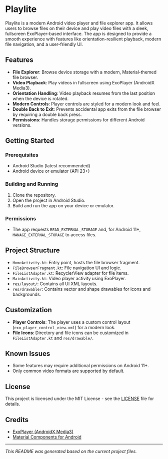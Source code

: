 # Playlite

Playlite is a modern Android video player and file explorer app. It allows users to browse files on their device and play video files with a sleek, fullscreen ExoPlayer-based interface. The app is designed to provide a smooth experience with features like orientation-resilient playback, modern file navigation, and a user-friendly UI.

## Features

- **File Explorer**: Browse device storage with a modern, Material-themed file browser.
- **Video Playback**: Play videos in fullscreen using ExoPlayer (AndroidX Media3).
- **Orientation Handling**: Video playback resumes from the last position when the device is rotated.
- **Modern Controls**: Player controls are styled for a modern look and feel.
- **Double Back to Exit**: Prevents accidental app exits from the file browser by requiring a double back press.
- **Permissions**: Handles storage permissions for different Android versions.


## Getting Started

### Prerequisites

- Android Studio (latest recommended)
- Android device or emulator (API 23+)

### Building and Running

1. Clone the repository.
2. Open the project in Android Studio.
3. Build and run the app on your device or emulator.

### Permissions

- The app requests `READ_EXTERNAL_STORAGE` and, for Android 11+, `MANAGE_EXTERNAL_STORAGE` to access files.

## Project Structure

- `HomeActivity.kt`: Entry point, hosts the file browser fragment.
- `FileBrowserFragment.kt`: File navigation UI and logic.
- `FileListAdapter.kt`: RecyclerView adapter for file items.
- `MainActivity.kt`: Video player activity using ExoPlayer.
- `res/layout/`: Contains all UI XML layouts.
- `res/drawable/`: Contains vector and shape drawables for icons and backgrounds.

## Customization

- **Player Controls**: The player uses a custom control layout (`exo_player_control_view.xml`) for a modern look.
- **File Icons**: Directory and file icons can be customized in `FileListAdapter.kt` and `res/drawable/`.

## Known Issues

- Some features may require additional permissions on Android 11+.
- Only common video formats are supported by default.

## License

This project is licensed under the MIT License - see the [LICENSE](LICENSE) file for details.

## Credits

- [ExoPlayer (AndroidX Media3)](https://developer.android.com/guide/topics/media/exoplayer)
- [Material Components for Android](https://material.io/develop/android)

---

_This README was generated based on the current project files._

